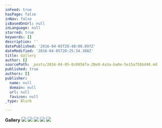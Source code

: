 ```yaml
---
inFeed: true
hasPage: false
inNav: false
isBasedOnUrl: null
inLanguage: null
starred: true
keywords: []
description: ''
datePublished: '2016-04-05T20:48:00.897Z'
dateModified: '2016-04-05T20:25:34.308Z'
title: Gallery
author: []
sourcePath: _posts/2016-04-05-0c0956fa-28e8-4a3a-ba0e-5e15a75bbd48.md
published: true
authors: []
publisher:
  name: null
  domain: null
  url: null
  favicon: null
_type: Blurb

---
```

**Gallery**
![](https://the-grid-user-content.s3-us-west-2.amazonaws.com/2cb81946-c895-4506-ae0c-ef0453c1e97e.jpg)
![](https://the-grid-user-content.s3-us-west-2.amazonaws.com/3fc42fef-3eb2-4001-b259-a2a9447df1a9.jpg)
![](https://the-grid-user-content.s3-us-west-2.amazonaws.com/8ebd5fdd-4bee-48dd-890d-f3af067638e1.jpg)
![](https://the-grid-user-content.s3-us-west-2.amazonaws.com/94870bed-81a4-4d4a-8bde-b9efc6abac34.jpg)
![](https://the-grid-user-content.s3-us-west-2.amazonaws.com/07ddc90e-a2f0-4b46-9a86-aa382b61b276.jpg)